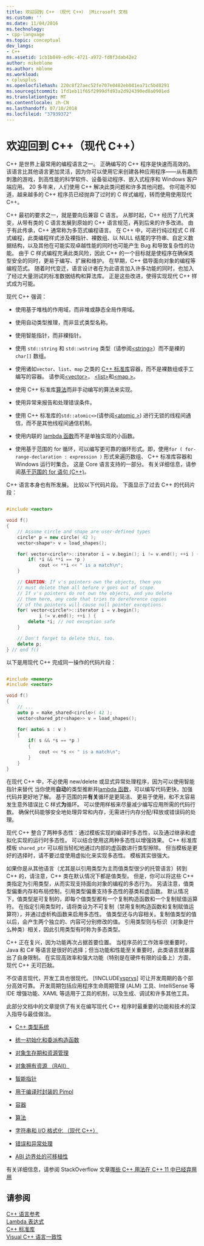 ```yaml
---
title: 欢迎回到 C++ （现代 C++） |Microsoft 文档
ms.custom: ''
ms.date: 11/04/2016
ms.technology:
- cpp-language
ms.topic: conceptual
dev_langs:
- C++
ms.assetid: 1cb1b849-ed9c-4721-a972-fd8f3dab42e2
author: mikeblome
ms.author: mblome
ms.workload:
- cplusplus
ms.openlocfilehash: 220c8f27aec52fe707e0482eb041ea71c5bd8291
ms.sourcegitcommit: 1fd1eb11f65f2999dfd93a2d924390ed0a0901ed
ms.translationtype: MT
ms.contentlocale: zh-CN
ms.lasthandoff: 07/10/2018
ms.locfileid: "37939372"
---
```

# <a name="welcome-back-to-c-modern-c"></a>欢迎回到 C++（现代 C++）
C++ 是世界上最常用的编程语言之一。 正确编写的 C++ 程序是快速而高效的。 该语言比其他语言更加灵活，因为你可以使用它来创建各种应用程序——从有趣而刺激的游戏，到高性能的科学软件、设备驱动程序、嵌入式程序和 Windows 客户端应用。 20 多年来，人们使用 C++ 解决此类问题和许多其他问题。 你可能不知道，越来越多的 C++ 程序员已经抛弃了过时的 C 样式编程，转而使用使用现代 C++。   
  
 C++ 最初的要求之一，就是要向后兼容 C 语言。 从那时起，C++ 经历了几代演变，从带有类的 C 语言发展到原始的 C++ 语言规范，再到后来的许多改进。 由于有此传承，C++ 通常称为多范式编程语言。 在 C++ 中，可进行纯过程式 C 样式编程，此类编程样式涉及裸指针、裸数组、以 NULL 结尾的字符串、自定义数据结构，以及其他在可能实现卓越性能的同时也可能产生 Bug 和导致复杂性的功能。  由于 C 样式编程充满此类风险，因此 C++ 的一个目标就是使程序在确保类型安全的同时，更易于编写、扩展和维护。 在早期，C++ 倡导面向对象的编程等编程范式。 随着时代变迁，语言设计者在为此语言加入许多功能的同时，也加入了经过大量测试的标准数据结构和算法库。 正是这些改进，使得实现现代 C++ 样式成为可能。   
  
 现代 C++ 强调：  
  
-   使用基于堆栈的作用域，而非堆或静态全局作用域。  
  
-   使用自动类型推理，而非显式类型名称。  
  
-   使用智能指针，而非裸指针。  
  
-   使用 `std::string` 和 `std::wstring` 类型（请参阅[\<string>](../standard-library/string.md)）而不是裸的 `char[]` 数组。  
  
-   使用诸如`vector`、`list`、`map` 之类的 [C++ 标准库](../standard-library/cpp-standard-library-header-files.md)容器，而不是裸数组或手工编写的容器。 请参阅[\<vector>](../standard-library/vector.md)， [\<list>](../standard-library/list.md)和[\<map >](../standard-library/map.md)。  
  
-   使用 C++ 标准库[算法](../standard-library/algorithm.md)而非手动编写的算法来实现。  
  
-   使用异常来报告和处理错误条件。  
  
-   使用 C++ 标准库的`std::atomic<>`(请参阅[\<atomic >](../standard-library/atomic.md)) 进行无锁的线程间通信，而不是其他线程间通信机制。  
  
-   使用内联的 [lambda 函数](../cpp/lambda-expressions-in-cpp.md)而不是单独实现的小函数。  
  
-   使用基于范围的 for 循环，可以编写更可靠的循环形式。即，使用`for ( for-range-declaration : expression )` 形式来遍历数组、 C++ 标准库容器和 Windows 运行时集合。 这是 Core 语言支持的一部分。 有关详细信息，请参阅[基于范围的 for 语句 (C++)](../cpp/range-based-for-statement-cpp.md)。  
  
 C++ 语言本身也有所发展。 比较以下代码片段。 下面显示了过去 C++ 的代码片段：  
  
```cpp  

#include <vector>

void f()
{
    // Assume circle and shape are user-defined types  
    circle* p = new circle( 42 );   
    vector<shape*> v = load_shapes();  

    for( vector<circle*>::iterator i = v.begin(); i != v.end(); ++i ) {  
        if( *i && **i == *p )  
            cout << **i << " is a match\n";  
    }  

    // CAUTION: If v's pointers own the objects, then you
    // must delete them all before v goes out of scope.
    // If v's pointers do not own the objects, and you delete
    // them here, any code that tries to dereference copies
    // of the pointers will cause null pointer exceptions.
    for( vector<circle*>::iterator i = v.begin();  
            i != v.end(); ++i ) {  
        delete *i; // not exception safe  
    }  

    // Don't forget to delete this, too.  
    delete p;  
} // end f()
```

 以下是用现代 C++ 完成同一操作的代码片段：  
  
```cpp

#include <memory>  
#include <vector>  

void f()
{
    // ...  
    auto p = make_shared<circle>( 42 );  
    vector<shared_ptr<shape>> v = load_shapes();  

    for( auto& s : v ) 
    {  
        if( s && *s == *p )
        {
            cout << *s << " is a match\n";
        }
    }
}

```

 在现代 C++ 中，不必使用 new/delete 或显式异常处理程序，因为可以使用智能指针来替代 当你使用**自动**的类型推断并[lambda 函数](../cpp/lambda-expressions-in-cpp.md)，可以编写代码更快，加强代码并更好地了解。 基于范围的并**有关**循环是更简洁、 更易于使用，和不太容易发生意外错误比 C 样式**为**循环。 可以使用样板来尽量减少编写应用所需的代码行数。 
 确保代码能够安全地处理异常和内存，无需进行内存分配/释放或错误码的处理。  
  
 现代 C++ 整合了两种多态性：通过模板实现的编译时多态性，以及通过继承和虚拟化实现的运行时多态性。 可以结合使用这两种多态性以增强效果。 C++ 标准库模板 `shared_ptr` 可以相当轻松地通过内部的虚函数进行类型擦除。 但当模板是更好的选择时，请不要过度使用虚拟化来实现多态性。 模板其实很强大。  
  
 如果你是从其他语言（尤其是以引用类型为主而值类型很少的托管语言）转到 C++ 的，请注意，C++ 类在默认情况下都是值类型。 但是，你可以将这些 C++ 类指定为引用类型，从而实现支持面向对象的编程的多态行为。 另请注意，值类型偏重内存和布局控制，引用类型偏重支持多态性的基类和虚函数。 默认情况下，值类型是可复制的，即每个值类型都有一个复制构造函数和一个复制赋值运算符。 在指定引用类型时，请将类设为不可复制（禁用复制构造函数和复制赋值运算符），并通过虚析构函数来启用多态性。 值类型还与内容相关。复制值类型的值以后，会产生两个独立的、内容可分别修改的值。 引用类型则与标识（对象是什么种类）相关，因此引用类型有时称为多态类型。  
  
 C++ 正在复兴，因为功能再次占据首要位置。 当程序员的工作效率很重要时，Java 和 C# 等语言是很好的选择；但当功能和性能至关重要时，此类语言就暴露出了自身限制。 在实现高效率和强大功能（特别是在硬件有限的设备上）方面，现代 C++ 无可匹敌。  
  
 不仅语言现代，开发工具也很现代。 [!INCLUDE[vsprvs](../assembler/masm/includes/vsprvs_md.md)] 可让开发周期的各个部分高效可靠。 开发周期包括应用程序生命周期管理 (ALM) 工具、IntelliSense 等 IDE 增强功能、XAML 等适用于工具的机制，以及生成、调试和许多其他工具。  
  
 此部分文档中的文章提供了有关在编写现代 C++ 程序时最重要的功能和技术的深入指导与最佳做法。  
  
-   [C++ 类型系统](../cpp/cpp-type-system-modern-cpp.md)  
  
-   [统一初始化和委派构造函数](../cpp/uniform-initialization-and-delegating-constructors.md)  
  
-   [对象生存期和资源管理](../cpp/object-lifetime-and-resource-management-modern-cpp.md)  
  
-   [对象拥有资源 （RAII）](../cpp/objects-own-resources-raii.md)  
  
-   [智能指针](../cpp/smart-pointers-modern-cpp.md)  
  
-   [用于编译时封装的 Pimpl](../cpp/pimpl-for-compile-time-encapsulation-modern-cpp.md)  
  
-   [容器](../cpp/containers-modern-cpp.md)  
  
-   [算法](../cpp/algorithms-modern-cpp.md)  
  
-   [字符串和 I/O 格式化 （现代 C++）](../cpp/string-and-i-o-formatting-modern-cpp.md)  
  
-   [错误和异常处理](../cpp/errors-and-exception-handling-modern-cpp.md)  
  
-   [ABI 边界处的可移植性](../cpp/portability-at-abi-boundaries-modern-cpp.md)  
  
 有关详细信息，请参阅 StackOverflow 文章[哪些 C++ 用法在 C++ 11 中已经弃用用](http://go.microsoft.com/fwlink/p/?linkid=402836)  
  
## <a name="see-also"></a>请参阅  
 [C++ 语言参考](../cpp/cpp-language-reference.md)   
 [Lambda 表达式](../cpp/lambda-expressions-in-cpp.md)   
 [C++ 标准库](../standard-library/cpp-standard-library-reference.md)  
 [Visual C++ 语言一致性](../visual-cpp-language-conformance.md)  

